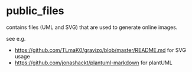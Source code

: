 # public_files

contains files (UML and SVG) that are used to generate online images.

see e.g. 
* https://github.com/TLmaK0/gravizo/blob/master/README.md for SVG usage
* https://github.com/jonashackt/plantuml-markdown for plantUML
